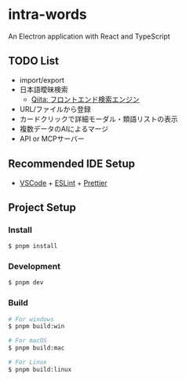 # intra-words

An Electron application with React and TypeScript

## TODO List
- import/export
- 日本語曖昧検索
    - [Qiita: フロントエンド検索エンジン](https://qiita.com/Sashimimochi/items/4972b3dc333c6e5fb866)
- URL/ファイルから登録
- カードクリックで詳細モーダル・類語リストの表示
- 複数データのAIによるマージ
- API or MCPサーバー

## Recommended IDE Setup

- [VSCode](https://code.visualstudio.com/) + [ESLint](https://marketplace.visualstudio.com/items?itemName=dbaeumer.vscode-eslint) + [Prettier](https://marketplace.visualstudio.com/items?itemName=esbenp.prettier-vscode)

## Project Setup

### Install

```bash
$ pnpm install
```

### Development

```bash
$ pnpm dev
```

### Build

```bash
# For windows
$ pnpm build:win

# For macOS
$ pnpm build:mac

# For Linux
$ pnpm build:linux
```
